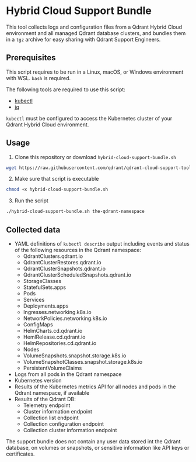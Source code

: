 # Hybrid Cloud Support Bundle

This tool collects logs and configuration files from a Qdrant Hybrid Cloud environment and all managed Qdrant database clusters, and bundles them in a `tgz` archive for easy sharing with Qdrant Support Engineers.

## Prerequisites

This script requires to be run in a Linux, macOS, or Windows environment with WSL. `bash` is required.

The following tools are required to use this script:

- [kubectl](https://kubernetes.io/docs/tasks/tools/install-kubectl/)
- [jq](https://jqlang.github.io/jq/download/)

`kubectl` must be configured to access the Kubernetes cluster of your Qdrant Hybrid Cloud environment.

## Usage

1. Clone this repository or download `hybrid-cloud-support-bundle.sh`
```bash
wget https://raw.githubusercontent.com/qdrant/qdrant-cloud-support-tools/main/hybrid-cloud-support-bundle/hybrid-cloud-support-bundle.sh 
```
2. Make sure that script is executable
```bash
chmod +x hybrid-cloud-support-bundle.sh
```
3. Run the script
```bash
./hybrid-cloud-support-bundle.sh the-qdrant-namespace
```

## Collected data

* YAML definitions of `kubectl describe` output including events and status of the following resources in the Qdrant namespace:
  * QdrantClusters.qdrant.io
  * QdrantClusterRestores.qdrant.io
  * QdrantClusterSnapshots.qdrant.io
  * QdrantClusterScheduledSnapshots.qdrant.io
  * StorageClasses
  * StatefulSets.apps
  * Pods
  * Services
  * Deployments.apps
  * Ingresses.networking.k8s.io
  * NetworkPolicies.networking.k8s.io
  * ConfigMaps
  * HelmCharts.cd.qdrant.io
  * HemlRelease.cd.qdrant.io
  * HelmRepositories.cd.qdrant.io
  * Nodes
  * VolumeSnapshots.snapshot.storage.k8s.io
  * VolumeSnapshotClasses.snapshot.storage.k8s.io
  * PersistentVolumeClaims
* Logs from all pods in the Qdrant namespace
* Kubernetes version
* Results of the Kubernetes metrics API for all nodes and pods in the Qdrant namespace, if available
* Results of the Qdrant DB:
  * Telemetry endpoint
  * Cluster information endpoint
  * Collection list endpoint
  * Collection configuration endpoint
  * Collection cluster information endpoint

The support bundle does not contain any user data stored int the Qdrant database, on volumes or snapshots, or sensitive information like API keys or certificates.
